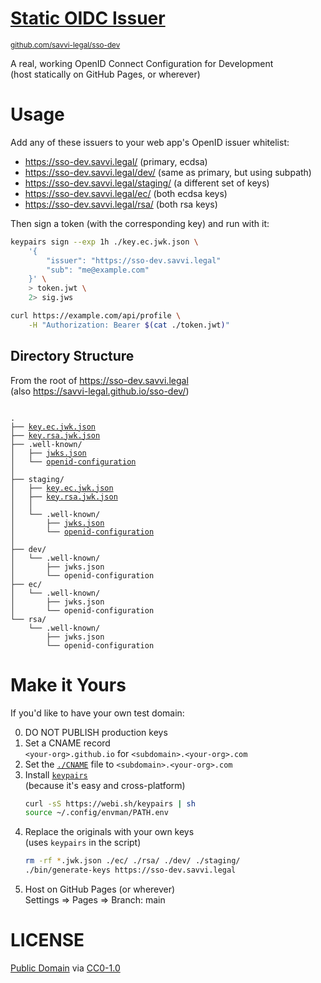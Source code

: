 # [Static OIDC Issuer](https://github.com/savvi-legal/sso-dev/)

<small><a href="https://github.com/savvi-legal/sso-dev/">github.com/savvi-legal/sso-dev</a></small>

A real, working OpenID Connect Configuration for Development \
(host statically on GitHub Pages, or wherever)

# Usage

Add any of these issuers to your web app's OpenID issuer whitelist:

-   <https://sso-dev.savvi.legal/> (primary, ecdsa)
-   <https://sso-dev.savvi.legal/dev/> (same as primary, but using subpath)
-   <https://sso-dev.savvi.legal/staging/> (a different set of keys)
-   <https://sso-dev.savvi.legal/ec/> (both ecdsa keys)
-   <https://sso-dev.savvi.legal/rsa/> (both rsa keys)

Then sign a token (with the corresponding key) and run with it:

```sh
keypairs sign --exp 1h ./key.ec.jwk.json \
    '{
        "issuer": "https://sso-dev.savvi.legal"
        "sub": "me@example.com"
    }' \
    > token.jwt \
    2> sig.jws

curl https://example.com/api/profile \
    -H "Authorization: Bearer $(cat ./token.jwt)"
```

## Directory Structure

From the root of <https://sso-dev.savvi.legal> \
(also <https://savvi-legal.github.io/sso-dev/>)

<pre><code>
.
├── <a href="./key.ec.jwk.json">key.ec.jwk.json</a>
├── <a href="./key.rsa.jwk.json">key.rsa.jwk.json</a>
├── .well-known/
│   ├── <a href="./.well-known/jwks.json">jwks.json</a>
│   └── <a href="./.well-known/openid-configuration">openid-configuration</a>
│
├── staging/
│   ├── <a href="./staging/key.ec.jwk.json">key.ec.jwk.json</a>
│   ├── <a href="./staging/key.rsa.jwk.json">key.rsa.jwk.json</a>
│   │
│   └── .well-known/
│       ├── <a href="./staging/.well-known/jwks.json">jwks.json</a>
│       └── <a href="./staging/.well-known/openid-configuration">openid-configuration</a>
│
├── dev/
│   └── .well-known/
│       ├── jwks.json
│       └── openid-configuration
├── ec/
│   └── .well-known/
│       ├── jwks.json
│       └── openid-configuration
└── rsa/
    └── .well-known/
        ├── jwks.json
        └── openid-configuration
</code></pre>

# Make it Yours

If you'd like to have your own test domain:

0. DO NOT PUBLISH production keys
1. Set a CNAME record \
   `<your-org>.github.io` for `<subdomain>.<your-org>.com`
2. Set the [`./CNAME`](./CNAME) file to `<subdomain>.<your-org>.com`
3. Install [`keypairs`](https://webinstall.dev/keypairs) \
   (because it's easy and cross-platform)
    ```sh
    curl -sS https://webi.sh/keypairs | sh
    source ~/.config/envman/PATH.env
    ```
4. Replace the originals with your own keys \
   (uses `keypairs` in the script)
    ```sh
    rm -rf *.jwk.json ./ec/ ./rsa/ ./dev/ ./staging/
    ./bin/generate-keys https://sso-dev.savvi.legal
    ```
5. Host on GitHub Pages (or wherever) \
   Settings => Pages => Branch: main

# LICENSE

[Public Domain](https://therootcompany.com/blog/how-to-release-software-into-the-public-domain/) via [CC0-1.0](https://creativecommons.org/publicdomain/zero/1.0/)
